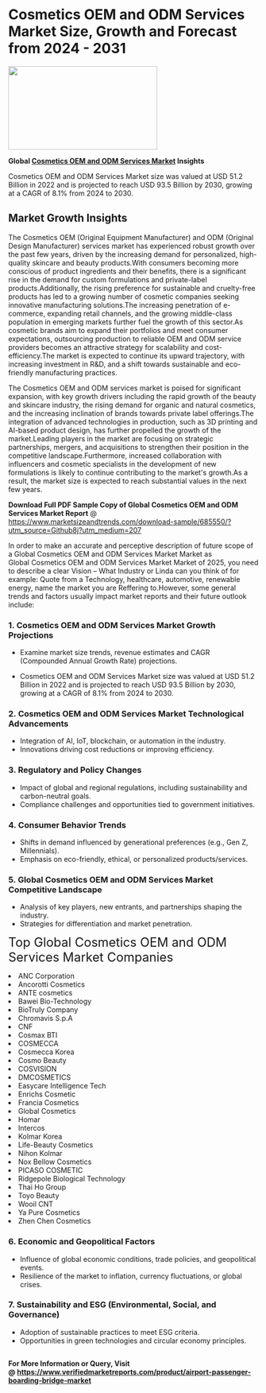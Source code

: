 <H1>Cosmetics OEM and ODM Services Market Size, Growth and Forecast from 2024 - 2031</H1><img class="aligncenter size-medium wp-image-584254" src="https://thirdeyenews.in/wp-content/uploads/2024/09/Global-Market-Research-300x168.jpeg" alt="" width="300" height="168" /><p><strong>Global&nbsp;<a href="https://www.marketsizeandtrends.com/download-sample/685550/?utm_source=Github8j?utm_medium=207">Cosmetics OEM and ODM Services Market</a> Insights</strong></p><p>Cosmetics OEM and ODM Services Market size was valued at USD 51.2 Billion in 2022 and is projected to reach USD 93.5 Billion by 2030, growing at a CAGR of 8.1% from 2024 to 2030.</p><p><h2>Market Growth Insights</h2> <p>The Cosmetics OEM (Original Equipment Manufacturer) and ODM (Original Design Manufacturer) services market has experienced robust growth over the past few years, driven by the increasing demand for personalized, high-quality skincare and beauty products.With consumers becoming more conscious of product ingredients and their benefits, there is a significant rise in the demand for custom formulations and private-label products.Additionally, the rising preference for sustainable and cruelty-free products has led to a growing number of cosmetic companies seeking innovative manufacturing solutions.The increasing penetration of e-commerce, expanding retail channels, and the growing middle-class population in emerging markets further fuel the growth of this sector.As cosmetic brands aim to expand their portfolios and meet consumer expectations, outsourcing production to reliable OEM and ODM service providers becomes an attractive strategy for scalability and cost-efficiency.The market is expected to continue its upward trajectory, with increasing investment in R&D, and a shift towards sustainable and eco-friendly manufacturing practices.</p> <p>The Cosmetics OEM and ODM services market is poised for significant expansion, with key growth drivers including the rapid growth of the beauty and skincare industry, the rising demand for organic and natural cosmetics, and the increasing inclination of brands towards private label offerings.The integration of advanced technologies in production, such as 3D printing and AI-based product design, has further propelled the growth of the market.Leading players in the market are focusing on strategic partnerships, mergers, and acquisitions to strengthen their position in the competitive landscape.Furthermore, increased collaboration with influencers and cosmetic specialists in the development of new formulations is likely to continue contributing to the market's growth.As a result, the market size is expected to reach substantial values in the next few years.</p><p><span class=""><strong>Download Full PDF Sample Copy of Global Cosmetics OEM and ODM Services Market Report</strong> @ <a href="https://www.marketsizeandtrends.com/download-sample/685550/?utm_source=Github8j?utm_medium=207" target="_blank">https://www.marketsizeandtrends.com/download-sample/685550/?utm_source=Github8j?utm_medium=207</a></span></p><p>In order to make an accurate and perceptive description of future scope of a Global&nbsp;Cosmetics OEM and ODM Services Market Market as Global&nbsp;Cosmetics OEM and ODM Services Market Market of 2025, you need to describe a clear Vision &ndash; What Industry or Linda can you think of for example: Quote from a Technology, healthcare, automotive, renewable energy, name the market you are Reffering to.However, some general trends and factors usually impact market reports and their future outlook include:</p><h3>1.&nbsp;<strong>Cosmetics OEM and ODM Services Market Growth Projections</strong></h3><ul><li>Examine market size trends, revenue estimates and CAGR (Compounded Annual Growth Rate) projections.</li><li><p>Cosmetics OEM and ODM Services Market size was valued at USD 51.2 Billion in 2022 and is projected to reach USD 93.5 Billion by 2030, growing at a CAGR of 8.1% from 2024 to 2030.</p></li></ul><h3>2.&nbsp;<strong>Cosmetics OEM and ODM Services Market Technological Advancements</strong></h3><ul><li>Integration of AI, IoT, blockchain, or automation in the industry.</li><li>Innovations driving cost reductions or improving efficiency.</li></ul><h3>3.&nbsp;<strong>Regulatory and Policy Changes</strong></h3><ul><li>Impact of global and regional regulations, including sustainability and carbon-neutral goals.</li><li>Compliance challenges and opportunities tied to government initiatives.</li></ul><h3>4.&nbsp;<strong>Consumer Behavior Trends</strong></h3><ul><li>Shifts in demand influenced by generational preferences (e.g., Gen Z, Millennials).</li><li>Emphasis on eco-friendly, ethical, or personalized products/services.</li></ul><h3>5.&nbsp;<strong>Global Cosmetics OEM and ODM Services Market Competitive Landscape</strong></h3><ul><li>Analysis of key players, new entrants, and partnerships shaping the industry.</li><li>Strategies for differentiation and market penetration.</li></ul><p data-pm-slice="1 1 []"><span style="color: inherit; font-family: inherit; font-size: 25px;">Top Global Cosmetics OEM and ODM Services Market Companies</span></p><div class="" data-test-id=""><p><li>ANC Corporation</li><li> Ancorotti Cosmetics</li><li> ANTE cosmetics</li><li> Bawei Bio-Technology</li><li> BioTruly Company</li><li> Chromavis S.p.A</li><li> CNF</li><li> Cosmax BTI</li><li> COSMECCA</li><li> Cosmecca Korea</li><li> Cosmo Beauty</li><li> COSVISION</li><li> DMCOSMETICS</li><li> Easycare Intelligence Tech</li><li> Enrichs Cosmetic</li><li> Francia Cosmetics</li><li> Global Cosmetics</li><li> Homar</li><li> Intercos</li><li> Kolmar Korea</li><li> Life-Beauty Cosmetics</li><li> Nihon Kolmar</li><li> Nox Bellow Cosmetics</li><li> PICASO COSMETIC</li><li> Ridgepole Biological Technology</li><li> Thai Ho Group</li><li> Toyo Beauty</li><li> Wooil CNT</li><li> Ya Pure Cosmetics</li><li> Zhen Chen Cosmetics</li></p></div><h3>6.&nbsp;<strong>Economic and Geopolitical Factors</strong></h3><ul><li>Influence of global economic conditions, trade policies, and geopolitical events.</li><li>Resilience of the market to inflation, currency fluctuations, or global crises.</li></ul><h3>7.&nbsp;<strong>Sustainability and ESG (Environmental, Social, and Governance)</strong></h3><ul><li>Adoption of sustainable practices to meet ESG criteria.</li><li>Opportunities in green technologies and circular economy principles.</li></ul><h2><strong style="font-size: 14px;">For More Information or Query, Visit @&nbsp;</strong><a style="background-color: #ffffff; font-size: 14px;" href="https://www.marketsizeandtrends.com/report/cosmetics-oem-and-odm-services-market/" target="_blank">https://www.verifiedmarketreports.com/product/airport-passenger-boarding-bridge-market</a></h2>